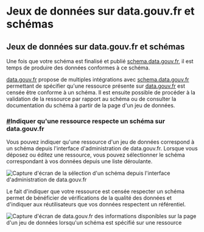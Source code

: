 # Jeux de données sur data.gouv.fr et schémas

## Jeux de données sur data.gouv.fr et schémas <a href="#jeux-de-donnees-sur-data-gouv-fr-et-schemas" id="jeux-de-donnees-sur-data-gouv-fr-et-schemas"></a>

Une fois que votre schéma est finalisé et publié [schema.data.gouv.fr](https://schema.data.gouv.fr/), il est temps de produire des données conformes à ce schéma.

[data.gouv.fr](https://data.gouv.fr/) propose de multiples intégrations avec [schema.data.gouv.fr](https://schema.data.gouv.fr/) permettant de spécifier qu'une ressource présente sur [data.gouv.fr](https://data.gouv.fr/) est censée être conforme à un schéma. Il est ensuite possible de procéder à la validation de la ressource par rapport au schéma ou de consulter la documentation du schéma à partir de la page d'un jeu de données.

### [#](https://guides.etalab.gouv.fr/producteurs-schemas/jeux-de-donnees-et-schemas/#indiquer-qu-une-ressource-respecte-un-schema-sur-data-gouv-fr)Indiquer qu'une ressource respecte un schéma sur data.gouv.fr <a href="#indiquer-qu-une-ressource-respecte-un-schema-sur-data-gouv-fr" id="indiquer-qu-une-ressource-respecte-un-schema-sur-data-gouv-fr"></a>

Vous pouvez indiquer qu'une ressource d'un jeu de données correspond à un schéma depuis l'interface d'administration de data.gouv.fr. Lorsque vous déposez ou éditez une ressource, vous pouvez sélectionner le schéma correspondant à vos données depuis une liste déroulante.

![Capture d'écran de la sélection d'un schéma depuis l'interface d'administration de data.gouv.fr](https://guides.etalab.gouv.fr/assets/img/selection-schema.d958a2c6.png)

Le fait d'indiquer que votre ressource est censée respecter un schéma permet de bénéficier de vérifications de la qualité des données et d'indiquer aux réutilisateurs que vos données respectent un référentiel.

![Capture d'écran de data.gouv.fr des informations disponibles sur la page d'un jeu de données lorsqu'un schéma est spécifié sur une ressource](https://guides.etalab.gouv.fr/assets/img/modal-schema.7ecaa269.png)
